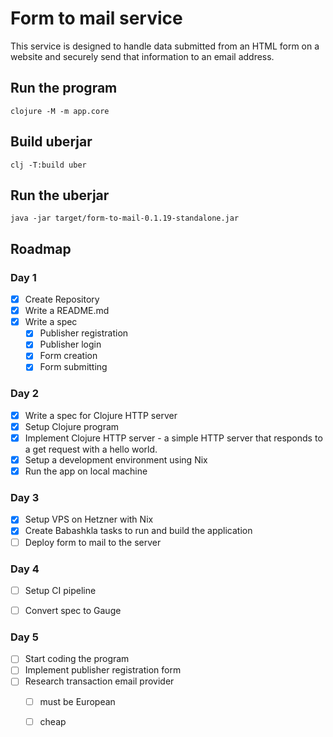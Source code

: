 # Form to mail service

This service is designed to handle data submitted from an HTML form on a website and securely send that information to an email address.

## Run the program

``` shell
clojure -M -m app.core
```

## Build uberjar

``` shell
clj -T:build uber
```

## Run the uberjar

``` shell
java -jar target/form-to-mail-0.1.19-standalone.jar
```

## Roadmap

### Day 1
- [x] Create Repository
- [x] Write a README.md
- [x] Write a spec
     - [x] Publisher registration
     - [x] Publisher login
     - [x] Form creation
     - [x] Form submitting

### Day 2

- [x] Write a spec for Clojure HTTP server
- [x] Setup Clojure program
- [x] Implement Clojure HTTP server - a simple HTTP server that responds to a get request with a hello world.
- [x] Setup a development environment using Nix
- [x] Run the app on local machine

### Day 3

- [x] Setup VPS on Hetzner with Nix
- [x] Create Babashkla tasks to run and build the application
- [ ] Deploy form to mail to the server

### Day 4

- [ ] Setup CI pipeline
- [ ] Convert spec to Gauge


### Day 5

- [ ] Start coding the program
- [ ] Implement publisher registration form
- [ ] Research transaction email provider
    - [ ] must be European 
    - [ ] cheap

